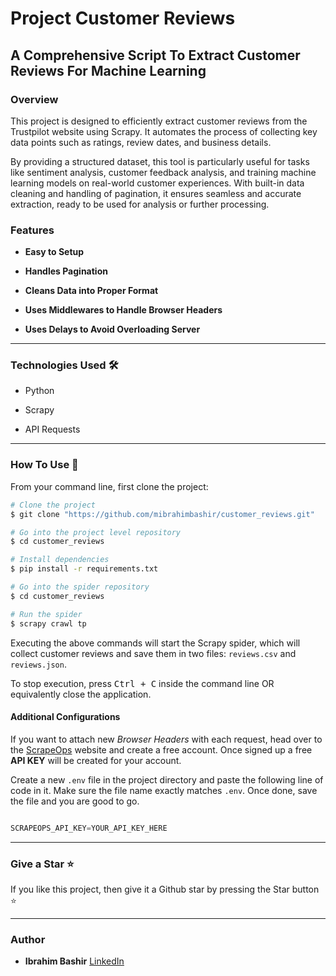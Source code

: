# Project Customer Reviews

## A Comprehensive Script To Extract Customer Reviews For Machine Learning 

### Overview

This project is designed to efficiently extract customer reviews from the Trustpilot website using Scrapy. It automates the process of collecting key data points such as ratings, review dates, and business details. 

By providing a structured dataset, this tool is particularly useful for tasks like sentiment analysis, customer feedback analysis, and training machine learning models on real-world customer experiences. With built-in data cleaning and handling of pagination, it ensures seamless and accurate extraction, ready to be used for analysis or further processing.

### Features

- **Easy to Setup**
  
- **Handles Pagination**
  
- **Cleans Data into Proper Format**

- **Uses Middlewares to Handle Browser Headers**

- **Uses Delays to Avoid Overloading Server**

---

### Technologies Used 🛠️

- Python
  
- Scrapy

- API Requests

---

### How To Use 🔧

From your command line, first clone the project:

```bash
# Clone the project
$ git clone "https://github.com/mibrahimbashir/customer_reviews.git"

# Go into the project level repository
$ cd customer_reviews

# Install dependencies
$ pip install -r requirements.txt

# Go into the spider repository
$ cd customer_reviews

# Run the spider
$ scrapy crawl tp

```


Executing the above commands will start the Scrapy spider, which will collect customer reviews and save them in two files: `reviews.csv` and `reviews.json`.

To stop execution, press <kbd>Ctrl + C</kbd> inside the command line OR equivalently close the application.

#### Additional Configurations

If you want to attach new *Browser Headers* with each request, head over to the [ScrapeOps](https://scrapeops.io/) website and create a free account. Once signed up a free **API KEY** will be created for your account. 

Create a new `.env` file in the project directory and paste the following line of code in it. Make sure the file name exactly matches `.env`. Once done, save the file and you are good to go. 

```python

SCRAPEOPS_API_KEY=YOUR_API_KEY_HERE

```
---

### Give a Star ⭐

If you like this project, then give it a Github star by pressing the Star button ⭐

---

### Author

- **Ibrahim Bashir** [LinkedIn](https://www.linkedin.com/in/muhammad-ibrahim-091708217/)
